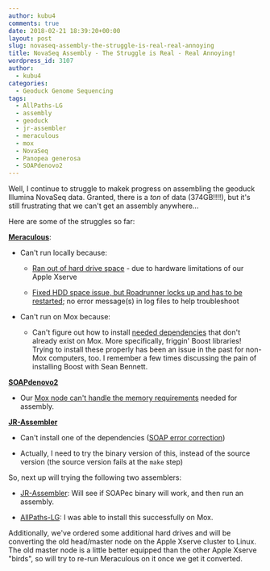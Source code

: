 ```yaml
---
author: kubu4
comments: true
date: 2018-02-21 18:39:20+00:00
layout: post
slug: novaseq-assembly-the-struggle-is-real-real-annoying
title: NovaSeq Assembly - The Struggle is Real - Real Annoying!
wordpress_id: 3107
author:
  - kubu4
categories:
  - Geoduck Genome Sequencing
tags:
  - AllPaths-LG
  - assembly
  - geoduck
  - jr-assembler
  - meraculous
  - mox
  - NovaSeq
  - Panopea generosa
  - SOAPdenovo2
---
```


Well, I continue to struggle to makek progress on assembling the geoduck Illumina NovaSeq data. Granted, there is a _ton_ of data (374GB!!!!), but it's still frustrating that we can't get an assembly anywhere...

Here are some of the struggles so far:

**[Meraculous](http://1ofdmq2n8tc36m6i46scovo2e.wpengine.netdna-cdn.com/wp-content/uploads/2014/12/Manual.pdf)**:





  * Can't run locally because:



    * [Ran out of hard drive space](2018/02/05/novaseq-assembly-trimmed-geoduck-novaseq-with-meraculous.html) - due to hardware limitations of our Apple Xserve


    * [Fixed HDD space issue, but Roadrunner locks up and has to be restarted](2018/02/05/novaseq-assembly-trimmed-geoduck-novaseq-with-meraculous.html); no error message(s) in log files to help troubleshoot




  * Can't run on Mox because:



    * Can't figure out how to install [needed dependencies](http://1ofdmq2n8tc36m6i46scovo2e.wpengine.netdna-cdn.com/wp-content/uploads/2014/12/Manual.pdf) that don't already exist on Mox. More specifically, friggin' Boost libraries! Trying to install these properly has been an issue in the past for non-Mox computers, too. I remember a few times discussing the pain of installing Boost with Sean Bennett.





**[SOAPdenovo2](http://soap.genomics.org.cn/soapdenovo.html)**





  * Our [Mox node can't handle the memory requirements](2018/02/19/assembly-geoduck-illumina-novaseq-soapdenovo2-on-mox-fail.html) needed for assembly.



**[JR-Assembler](http://jr-assembler.iis.sinica.edu.tw/index.htm)**





  * Can't install one of the dependencies ([SOAP error correction](https://sourceforge.net/projects/soapdenovo2/files/ErrorCorrection/))


  * Actually, I need to try the binary version of this, instead of the source version (the source version fails at the `make` step)



So, next up will trying the following two assemblers:



  * [JR-Assembler](http://jr-assembler.iis.sinica.edu.tw/index.htm): Will see if SOAPec binary will work, and then run an assembly.


  * [AllPaths-LG](ftp://ftp.broadinstitute.org/pub/crd/ALLPATHS/Release-LG/AllPaths-LG_Manual.pdf): I was able to install this successfully on Mox.



Additionally, we've ordered some additional hard drives and will be converting the old head/master node on the Apple Xserve cluster to Linux. The old master node is a little better equipped than the other Apple Xserve "birds", so will try to re-run Meraculous on it once we get it converted.
